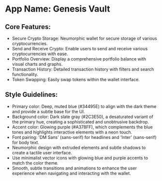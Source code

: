 # **App Name**: Genesis Vault

## Core Features:

- Secure Crypto Storage: Neumorphic wallet for secure storage of various cryptocurrencies.
- Send and Receive Crypto: Enable users to send and receive various cryptocurrencies with ease.
- Portfolio Overview: Display a comprehensive portfolio balance with visual charts and graphs.
- Transaction History: Detailed transaction history with filters and search functionality.
- Token Swapping: Easily swap tokens within the wallet interface.

## Style Guidelines:

- Primary color: Deep, muted blue (#34495E) to align with the dark theme and provide a subtle base for the UI.
- Background color: Dark slate gray (#2C3E50), a desaturated variant of the primary hue, creating a sophisticated and unobtrusive backdrop.
- Accent color: Glowing purple (#A378FF), which complements the blue tones and highlights interactive elements with a neon touch.
- Font pairing: 'DM Sans' (sans-serif) for headlines and 'Inter' (sans-serif) for body text.
- Neumorphic design with extruded elements and subtle shadows to create a tactile user interface.
- Use minimalist vector icons with glowing blue and purple accents to match the color theme.
- Smooth, subtle transitions and animations to enhance the user experience when navigating and interacting with the wallet.